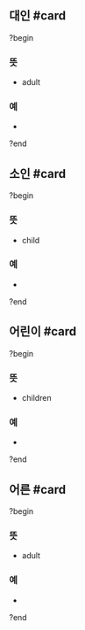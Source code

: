 ## 대인 #card
?begin
### 뜻
- adult
### 예
-
<!--SR:!2025-04-21,9,250-->
?end


## 소인 #card
?begin
### 뜻
- child
### 예
-
?end


## 어린이 #card
?begin
### 뜻
- children
### 예
-
?end


## 어른 #card
?begin
### 뜻
- adult
### 예
-
?end

